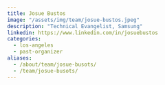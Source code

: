 ```yaml
---
title: Josue Bustos
image: "/assets/img/team/josue-bustos.jpeg"
description: "Technical Evangelist, Samsung"
linkedin: https://www.linkedin.com/in/josuebustos
categories:
  - los-angeles
  - past-organizer
aliases:
  - /about/team/josue-busots/
  - /team/josue-busots/
---
```

